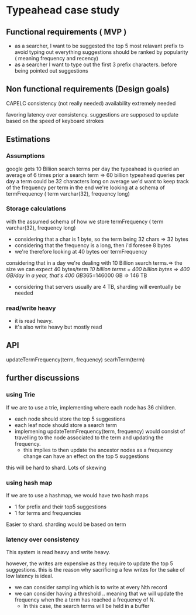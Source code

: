 # Typeahead case study

## Functional requirements ( MVP )

- as a searcher, I want to be suggested the top 5 most relavant prefix to avoid typing out everything
   suggestions should be ranked by popularity ( meaning frequency and recency)
- as a searcher I want to type out the first 3 prefix characters. before being pointed out suggestions

## Non functional requirements (Design goals)

CAPELC
consistency (not really needed)
availability extremely needed

favoring latency over consistency.
suggestions are supposed to update based on the speed of keyboard strokes

## Estimations

### Assumptions

google gets 10 Biliion search terms per day
the typeahead is queried an average of 6 times prior a search term => 60 billion typeahead queries per day
a term could be 32 characters long on average
we'd want to keep track of the frequency per term
in the end we're looking at a schema of termFrequency ( term varchar(32), frequency  long)

### Storage calculations

with the assumed schema of how we store termFrequency ( term varchar(32), frequency  long)

- considering that a char is 1 byte, so the term being 32 chars => 32 bytes
- considering that the frequency is a long, then i'd foresee 8 bytes
- we're therefore looking at 40 bytes oer termFrequency

considering that in a day we're dealing with 10 Billion search terms.=> the size we can expect 40 bytes/term *10 billion terms = 400 billion bytes => 400 GB/day
in a year, that's 400 GB*365=146000 GB => 146 TB

- considering that servers usually are 4 TB, sharding will eventually be needed

### read/write heavy

- it is read heavy.
- it's also write heavy but mostly read

## API

updateTermFrequency(term, frequency)
searhTerm(term)

## further discussions

### using Trie

If we are to use a trie, implementing where each node has 36 children.

- each node should store the top 5 suggestions
- each leaf node should store a search term
- implemening updateTermFrequency(term, frequency) would consist of travelling to the node associated to the term and updating the frequency.
  - this implies to then update the ancestor nodes as a frequency change can have an effect on the top 5 suggestions

this will be hard to shard. Lots of skewing

### using hash map

If we are to use a hashmap, we would have two hash maps

- 1 for prefix and their top5 suggestions
- 1 for terms and frequencies

Easier to shard. sharding would be based on term

### latency over consistency

This system is read heavy and write heavy.

however, the writes are expensive as they require to update the top 5 suggestions. this is the reason why sacrificing a few writes for the sake of low latency is ideal.

- we can consider sampling which is to write at every Nth record
- we can consider having a threshold .. meaning that we will update the frequency when the a term has reached a frequency of N.
  - In this case, the search terms will be held in a buffer
